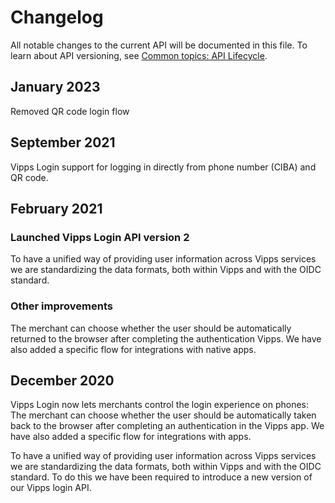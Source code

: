 <!-- START_METADATA
---
title: Login API changelog
sidebar_label: Changelog
sidebar_position: 200
pagination_next: null
pagination_prev: null
---
END_METADATA -->

# Changelog

All notable changes to the current API will be documented in this file.
To learn about API versioning, see
[Common topics: API Lifecycle](https://developer.vippsmobilepay.com/docs/vipps-developers/common-topics/api-lifecycle/).

## January 2023

Removed QR code login flow

## September 2021

Vipps Login support for logging in directly from phone number (CIBA) and QR code.

## February 2021

### Launched Vipps Login API version 2

To have a unified way of providing user information across Vipps services
we are standardizing the data formats, both within Vipps and with the OIDC standard.

### Other improvements

The merchant can choose whether the user should be automatically returned
to the browser after completing the authentication Vipps.
We have also added a specific flow for integrations with native apps.

## December 2020

Vipps Login now lets merchants control the login experience on phones: The
merchant can choose whether the user should be automatically taken back to the
browser after completing an authentication in the Vipps app.
We have also added a specific flow for integrations with apps.

To have a unified way of providing user information across Vipps services
we are standardizing the data formats, both within Vipps and with the OIDC standard.
To do this we have been required to introduce a new version of our Vipps login API.
